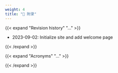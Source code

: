 ```yaml
---
weight: 4
title: "🍵 附录"
---
```


{{< expand "Revision history" "..." >}}
- 2023-09-02: Initialize site and add welcome page

{{< /expand >}}

{{< expand "Acronyms" "..." >}}

{{< /expand >}}



